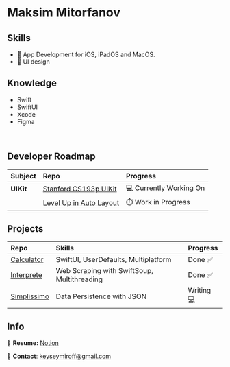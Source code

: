 # Maksim Mitorfanov

## Skills
- 🍏 App Development for iOS, iPadOS and MacOS.
- 🌷 UI design

## Knowledge
- Swift
- SwiftUI
- Xcode
- Figma

<br />

## Developer Roadmap
| Subject        | Repo                                                                                             | Progress                    |
| :---           |  :---                                                                                            | :---                        |                                  
| **UIKit**      | [Stanford CS193p UIKit](https://github.com/maksim-mitrofanov/CS193p-UIKit)                       | 💻 Currently Working On     | 
|                | [Level Up in Auto Layout](https://github.com/maksim-mitrofanov/Level-Up-in-Auto-Layout)          | ⏱️ Work in Progress         | 

## Projects
| Repo                                                                     | Skills                                                             | Progress           | 
| :---                                                                     |  :---                                                              | :---               |
| [Calculator](https://github.com/maksim-mitrofanov/Calculator)            |  SwiftUI, UserDefaults, Multiplatform                              | Done ✅            |
| [Interprete](https://github.com/maksim-mitrofanov/Interprete)            |  Web Scraping with SwiftSoup, Multithreading                       | Done ✅            |
| [Simplissimo](https://github.com/maksim-mitrofanov/Simplissimo)          |  Data Persistence with JSON                                        | Writing 💻         |            |


## Info
📝 **Resume:** [Notion](https://www.notion.so/maksimmitrofanov/Maksim-Mitrofanov-Resume-98e66952508c420da917a3f2d547751a)

📨 **Contact**: keyseymiroff@gmail.com
